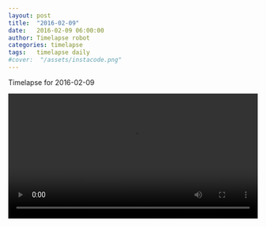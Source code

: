 ```yaml
---
layout: post
title:  "2016-02-09"
date:   2016-02-09 06:00:00
author: Timelapse robot
categories: timelapse
tags:	timelapse daily
#cover:  "/assets/instacode.png"
---
```

Timelapse for 2016-02-09

<video width="100%" controls="true">
  <source src="https://rest.s3for.me/bridgeinice/2016-02-09.webm" type="video/webm">
  <source src="https://rest.s3for.me/bridgeinice/2016-02-09.mp4" type="video/mp4">
  Your browser does not support the video tag.
</video>
